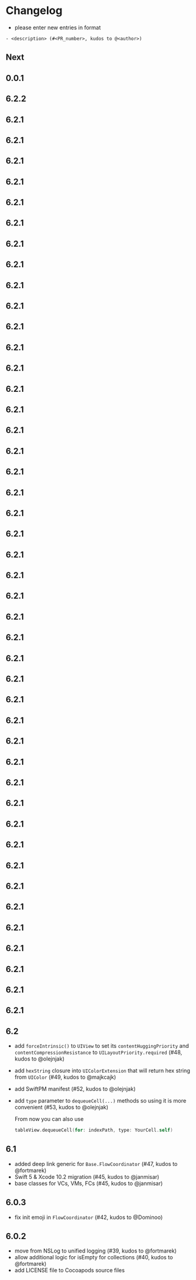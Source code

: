 # Changelog

- please enter new entries in format 

```
- <description> (#<PR_number>, kudos to @<author>)
```

## Next

## 0.0.1

## 6.2.2

## 6.2.1

## 6.2.1

## 6.2.1

## 6.2.1

## 6.2.1

## 6.2.1

## 6.2.1

## 6.2.1

## 6.2.1

## 6.2.1

## 6.2.1

## 6.2.1

## 6.2.1

## 6.2.1

## 6.2.1

## 6.2.1

## 6.2.1

## 6.2.1

## 6.2.1

## 6.2.1

## 6.2.1

## 6.2.1

## 6.2.1

## 6.2.1

## 6.2.1

## 6.2.1

## 6.2.1

## 6.2.1

## 6.2.1

## 6.2.1

## 6.2.1

## 6.2.1

## 6.2.1

## 6.2.1

## 6.2.1

## 6.2.1

## 6.2.1

## 6.2.1

## 6.2.1

## 6.2.1

## 6.2.1

## 6.2.1

## 6.2.1

## 6.2.1 

## 6.2
- add `forceIntrinsic()` to `UIView` to set its `contentHuggingPriority` and `contentCompressionResistance` to `UILayoutPriority.required` (#48, kudos to @olejnjak)
- add `hexString` closure into `UIColorExtension` that will return hex string from `UIColor` (#49, kudos to @majkcajk)
- add SwiftPM manifest (#52, kudos to @olejnjak)
- add `type` parameter to `dequeueCell(...)` methods so using it is more convenient (#53, kudos to @olejnjak)

  From now you can also use
  ```swift
  tableView.dequeueCell(for: indexPath, type: YourCell.self)
  ```

## 6.1
- added deep link generic for `Base.FlowCoordinator` (#47, kudos to @fortmarek)
- Swift 5 & Xcode 10.2 migration (#45, kudos to @janmisar)
- base classes for VCs, VMs, FCs (#45, kudos to @janmisar)

## 6.0.3
- fix init emoji in `FlowCoordinator` (#42, kudos to @Dominoo)

## 6.0.2
- move from NSLog to unified logging (#39, kudos to @fortmarek)
- allow additional logic for isEmpty for collections (#40, kudos to @fortmarek) 
- add LICENSE file to Cocoapods source files

